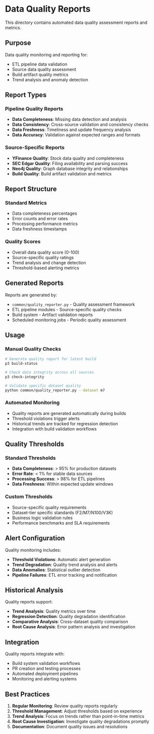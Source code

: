 # Data Quality Reports

This directory contains automated data quality assessment reports and metrics.

## Purpose

Data quality monitoring and reporting for:
- ETL pipeline data validation
- Source data quality assessment  
- Build artifact quality metrics
- Trend analysis and anomaly detection

## Report Types

### Pipeline Quality Reports
- **Data Completeness**: Missing data detection and analysis
- **Data Consistency**: Cross-source validation and consistency checks
- **Data Freshness**: Timeliness and update frequency analysis
- **Data Accuracy**: Validation against expected ranges and formats

### Source-Specific Reports
- **YFinance Quality**: Stock data quality and completeness
- **SEC Edgar Quality**: Filing availability and parsing success
- **Neo4j Quality**: Graph database integrity and relationships
- **Build Quality**: Build artifact validation and metrics

## Report Structure

### Standard Metrics
- Data completeness percentages
- Error counts and error rates
- Processing performance metrics
- Data freshness timestamps

### Quality Scores
- Overall data quality score (0-100)
- Source-specific quality ratings
- Trend analysis and change detection
- Threshold-based alerting metrics

## Generated Reports

Reports are generated by:
- `common/quality_reporter.py` - Quality assessment framework
- ETL pipeline modules - Source-specific quality checks
- Build system - Artifact validation reports
- Scheduled monitoring jobs - Periodic quality assessment

## Usage

### Manual Quality Checks
```bash
# Generate quality report for latest build
p3 build-status

# Check data integrity across all sources
p3 check-integrity

# Validate specific dataset quality
python common/quality_reporter.py --dataset m7
```

### Automated Monitoring
- Quality reports are generated automatically during builds
- Threshold violations trigger alerts
- Historical trends are tracked for regression detection
- Integration with build validation workflows

## Quality Thresholds

### Standard Thresholds
- **Data Completeness**: > 95% for production datasets
- **Error Rate**: < 1% for stable data sources
- **Processing Success**: > 98% for ETL pipelines
- **Data Freshness**: Within expected update windows

### Custom Thresholds
- Source-specific quality requirements
- Dataset-tier specific standards (F2/M7/N100/V3K)
- Business logic validation rules
- Performance benchmarks and SLA requirements

## Alert Configuration

Quality monitoring includes:
- **Threshold Violations**: Automatic alert generation
- **Trend Degradation**: Quality trend analysis and alerts
- **Data Anomalies**: Statistical outlier detection
- **Pipeline Failures**: ETL error tracking and notification

## Historical Analysis

Quality reports support:
- **Trend Analysis**: Quality metrics over time
- **Regression Detection**: Quality degradation identification
- **Comparative Analysis**: Cross-dataset quality comparison
- **Root Cause Analysis**: Error pattern analysis and investigation

## Integration

Quality reports integrate with:
- Build system validation workflows
- PR creation and testing processes
- Automated deployment pipelines
- Monitoring and alerting systems

## Best Practices

1. **Regular Monitoring**: Review quality reports regularly
2. **Threshold Management**: Adjust thresholds based on experience
3. **Trend Analysis**: Focus on trends rather than point-in-time metrics
4. **Root Cause Investigation**: Investigate quality degradations promptly
5. **Documentation**: Document quality issues and resolutions